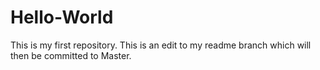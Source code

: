 # Hello-World
This is my first repository. 
This is an edit to my readme branch which will then be committed to Master.
